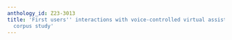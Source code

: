 ```yaml
---
anthology_id: Z23-3013
title: 'First users'' interactions with voice-controlled virtual assistants: A micro-longitudinal
  corpus study'
---
```

